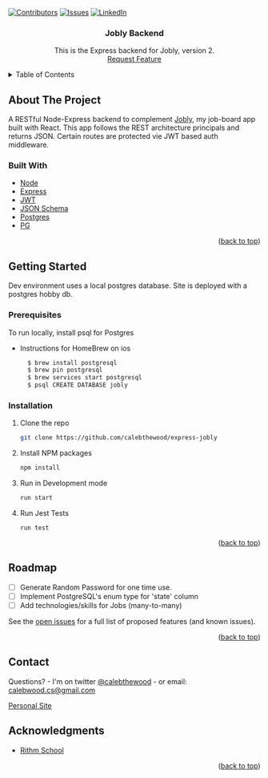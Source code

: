 <div id="top"></div>

<!-- PROJECT SHIELDS -->
<!--
*** I'm using markdown "reference style" links for readability.
*** Reference links are enclosed in brackets [ ] instead of parentheses ( ).
*** See the bottom of this document for the declaration of the reference variables
*** for contributors-url, forks-url, etc. This is an optional, concise syntax you may use.
*** https://www.markdownguide.org/basic-syntax/#reference-style-links
-->
[![Contributors][contributors-shield]][contributors-url]
[![Issues][issues-shield]][issues-url]
[![LinkedIn][linkedin-shield]][linkedin-url]


<h3 align="center">Jobly Backend</h3>

  <p align="center">
    This is the Express backend for Jobly, version 2.
    <br />
    <a href="https://github.com/calebthewood/express-jobly/issues">Request Feature</a>
  </p>
</div>



<!-- TABLE OF CONTENTS -->
<details>
  <summary>Table of Contents</summary>
  <ol>
    <li>
      <a href="#about-the-project">About The Project</a>
      <ul>
        <li><a href="#built-with">Built With</a></li>
      </ul>
    </li>
    <li>
      <a href="#getting-started">Getting Started</a>
      <ul>
        <li><a href="#prerequisites">Prerequisites</a></li>
        <li><a href="#installation">Installation</a></li>
      </ul>
    </li>
    <li><a href="#usage">Usage</a></li>
    <li><a href="#roadmap">Roadmap</a></li>
    <li><a href="#contributing">Contributing</a></li>
    <li><a href="#license">License</a></li>
    <li><a href="#contact">Contact</a></li>
    <li><a href="#acknowledgments">Acknowledgments</a></li>
  </ol>
</details>



<!-- ABOUT THE PROJECT -->
## About The Project

A RESTful Node-Express backend to complement [Jobly](https://react-jobly-1.surge.sh/), my job-board app built with React. This app follows the REST architecture principals and returns JSON. Certain routes are protected vie JWT based auth middleware.

### Built With

* [Node](https://nodejs.org/en/)
* [Express](https://expressjs.com/)
* [JWT](https://jwt.io/)
* [JSON Schema](https://json-schema.org/)
* [Postgres](https://www.postgresql.org/)
* [PG](https://www.npmjs.com/package/pg)


<p align="right">(<a href="#top">back to top</a>)</p>



<!-- GETTING STARTED -->
## Getting Started

Dev environment uses a local postgres database. Site is deployed with a postgres hobby db.

### Prerequisites

To run locally, install psql for Postgres
- Instructions for HomeBrew on ios
  ```sh
    $ brew install postgresql
    $ brew pin postgresql
    $ brew services start postgresql
    $ psql CREATE DATABASE jobly
  ```


### Installation


1. Clone the repo
   ```sh
   git clone https://github.com/calebthewood/express-jobly
   ```
2. Install NPM packages
   ```sh
   npm install
   ```
3.  Run in Development mode
    ```sh
    run start
    ```
4. Run Jest Tests
    ```
    run test
    ```

<p align="right">(<a href="#top">back to top</a>)</p>


<!-- ROADMAP -->
## Roadmap

- [ ] Generate Random Password for one time use.
- [ ] Implement PostgreSQL's enum type for 'state' column
- [ ] Add technologies/skills for Jobs (many-to-many)

See the [open issues](https://github.com/calebthewood/express-jobly/issues) for a full list of proposed features (and known issues).

<p align="right">(<a href="#top">back to top</a>)</p>


<!-- CONTACT -->
## Contact

Questions? - I'm on twitter [@calebthewood](https://twitter.com/calebthewood) - or email: calebwood.cs@gmail.com

[Personal Site](https://www.calebwood.dev/)



<!-- ACKNOWLEDGMENTS -->
## Acknowledgments

* [Rithm School](https://www.rithmschool.com/)

<p align="right">(<a href="#top">back to top</a>)</p>



<!-- MARKDOWN LINKS & IMAGES -->
<!-- https://www.markdownguide.org/basic-syntax/#reference-style-links -->
[contributors-shield]: https://img.shields.io/github/contributors/calebthewood/express-jobly.svg?style=for-the-badge
[contributors-url]: https://github.com/calebthewood/express-jobly/graphs/contributors

[issues-shield]: https://img.shields.io/github/issues/calebthewood/express-jobly.svg?style=for-the-badge
[issues-url]: https://github.com/calebthewood/express-jobly/issues
[linkedin-shield]: https://img.shields.io/badge/-LinkedIn-black.svg?style=for-the-badge&logo=linkedin&colorB=555
[linkedin-url]: https://linkedin.com/in/caleb-wood-440b37168

